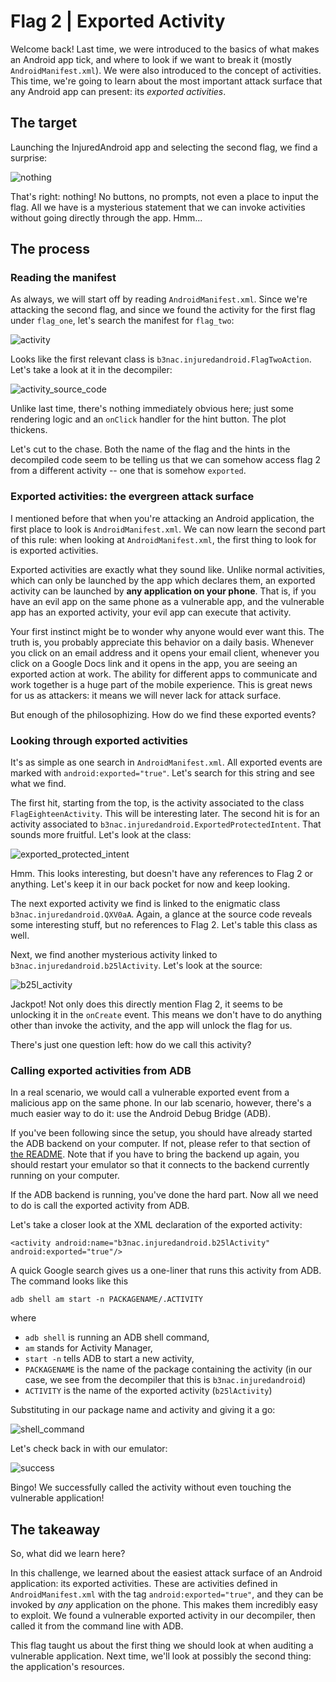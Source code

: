# Flag 2 | Exported Activity
Welcome back! Last time, we were introduced to the basics of what makes an Android app tick, and where to look if we want to break it (mostly `AndroidManifest.xml`).
We were also introduced to the concept of activities. This time, we're going to learn about the most important attack surface that any Android app can present:
its *exported activities*.

## The target

Launching the InjuredAndroid app and selecting the second flag, we find a surprise:

![nothing](https://user-images.githubusercontent.com/86139991/173715295-4e03bda2-bb69-4071-b3a7-6ecc30432f2b.PNG)

That's right: nothing! No buttons, no prompts, not even a place to input the flag. All we have is a mysterious statement that we can invoke activities
without going directly through the app. Hmm...

## The process

### Reading the manifest

As always, we will start off by reading `AndroidManifest.xml`. Since we're attacking the second flag, and since we found the activity for the first flag
under `flag_one`, let's search the manifest for `flag_two`:

![activity](https://user-images.githubusercontent.com/86139991/173715887-4126b8d9-3d94-4acf-a2fa-a0a7003a808f.PNG)

Looks like the first relevant class is `b3nac.injuredandroid.FlagTwoAction`. Let's take a look at it in the decompiler:

![activity_source_code](https://user-images.githubusercontent.com/86139991/173716005-405958a2-6cf5-4239-98f3-1663953ab0c0.PNG)

Unlike last time, there's nothing immediately obvious here; just some rendering logic and an `onClick` handler for the hint button. The plot thickens.

Let's cut to the chase. Both the name of the flag and the hints in the decompiled code seem to be telling us that we can somehow access flag 2 from a
different activity -- one that is somehow `exported`.

### Exported activities: the evergreen attack surface

I mentioned before that when you're attacking an Android application, the first place to look is `AndroidManifest.xml`. We can now learn the second part
of this rule: when looking at `AndroidManifest.xml`, the first thing to look for is exported activities.

Exported activities are exactly what they sound like. Unlike normal activities, which can only be launched by the app which declares them,
an exported activity can be launched by **any application on your phone**. That is, if you have an evil app on the same phone as a vulnerable app,
and the vulnerable app has an exported activity, your evil app can execute that activity.

Your first instinct might be to wonder why anyone would ever want this. The truth is, you probably appreciate this behavior on a daily basis. Whenever you
click on an email address and it opens your email client, whenever you click on a Google Docs link and it opens in the app, you are seeing an exported
action at work. The ability for different apps to communicate and work together is a huge part of the mobile experience. This is great news for us
as attackers: it means we will never lack for attack surface.

But enough of the philosophizing. How do we find these exported events?

### Looking through exported activities

It's as simple as one search in `AndroidManifest.xml`. All exported events are marked with `android:exported="true"`. Let's search for this string
and see what we find.

The first hit, starting from the top, is the activity associated to the class `FlagEighteenActivity`. This will be interesting later. 
The second hit is for an activity associated to `b3nac.injuredandroid.ExportedProtectedIntent`. That sounds more fruitful. Let's look at the class:

![exported_protected_intent](https://user-images.githubusercontent.com/86139991/173718298-f7ee456d-2c17-41db-866e-c215ba77d456.PNG)

Hmm. This looks interesting, but doesn't have any references to Flag 2 or anything. Let's keep it in our back pocket for now and keep looking.

The next exported activity we find is linked to the enigmatic class `b3nac.injuredandroid.QXV0aA`. Again, a glance at the source code reveals 
some interesting stuff, but no references to Flag 2. Let's table this class as well.

Next, we find another mysterious activity linked to `b3nac.injuredandroid.b25lActivity`. Let's look at the source:

![b25l_activity](https://user-images.githubusercontent.com/86139991/173718915-f84973a3-56ad-46d9-8bf9-d4f53fd88785.PNG)

Jackpot! Not only does this directly mention Flag 2, it seems to be unlocking it in the `onCreate` event. This means we don't have to do anything other
than invoke the activity, and the app will unlock the flag for us.

There's just one question left: how do we call this activity?

### Calling exported activities from ADB

In a real scenario, we would call a vulnerable exported event from a malicious app on the same phone. In our lab scenario, however, there's a much easier
way to do it: use the Android Debug Bridge (ADB).

If you've been following since the setup, you should have already started the ADB backend on your computer. If not, please refer to that section of 
[the README](https://github.com/cd80-ctf/InjuredAndroidWriteups). Note that if you have to bring the backend up again, you should restart your emulator
so that it connects to the backend currently running on your computer.

If the ADB backend is running, you've done the hard part. Now all we need to do is call the exported activity from ADB. 

Let's take a closer look at the XML declaration of the exported activity:

```
<activity android:name="b3nac.injuredandroid.b25lActivity" android:exported="true"/>
```

A quick Google search gives us a one-liner that runs this activity from ADB. The command looks like this

```
adb shell am start -n PACKAGENAME/.ACTIVITY 
```

where

- `adb shell` is running an ADB shell command, 
- `am` stands for Activity Manager, 
- `start -n` tells ADB to start a new activity, 
- `PACKAGENAME` is the name of the package containing the activity (in our case, we see from the decompiler that this is `b3nac.injuredandroid`)
- `ACTIVITY` is the name of the exported activity (`b25lActivity`)

Substituting in our package name and activity and giving it a go:

![shell_command](https://user-images.githubusercontent.com/86139991/173720321-c54b6ec9-756c-46cd-bc5e-8506d49a31e3.png)

Let's check back in with our emulator:

![success](https://user-images.githubusercontent.com/86139991/173720351-e2503032-4551-4db5-a509-6745bcb4d0a7.PNG)

Bingo! We successfully called the activity without even touching the vulnerable application!

## The takeaway

So, what did we learn here?

In this challenge, we learned about the easiest attack surface of an Android application: its exported activities. These are activities defined in
`AndroidManifest.xml` with the tag `android:exported="true"`, and they can be invoked by *any* application on the phone. This makes them incredibly
easy to exploit. We found a vulnerable exported activity in our decompiler, then called it from the command line with ADB.

This flag taught us about the first thing we should look at when auditing a vulnerable application. Next time, we'll look at possibly the second thing:
the application's resources.
